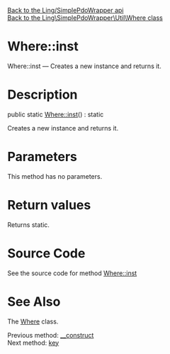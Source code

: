 [Back to the Ling/SimplePdoWrapper api](https://github.com/lingtalfi/SimplePdoWrapper/blob/master/doc/api/Ling/SimplePdoWrapper.md)<br>
[Back to the Ling\SimplePdoWrapper\Util\Where class](https://github.com/lingtalfi/SimplePdoWrapper/blob/master/doc/api/Ling/SimplePdoWrapper/Util/Where.md)


Where::inst
================



Where::inst — Creates a new instance and returns it.




Description
================


public static [Where::inst](https://github.com/lingtalfi/SimplePdoWrapper/blob/master/doc/api/Ling/SimplePdoWrapper/Util/Where/inst.md)() : static




Creates a new instance and returns it.




Parameters
================

This method has no parameters.


Return values
================

Returns static.








Source Code
===========
See the source code for method [Where::inst](https://github.com/lingtalfi/SimplePdoWrapper/blob/master/Util/Where.php#L71-L74)


See Also
================

The [Where](https://github.com/lingtalfi/SimplePdoWrapper/blob/master/doc/api/Ling/SimplePdoWrapper/Util/Where.md) class.

Previous method: [__construct](https://github.com/lingtalfi/SimplePdoWrapper/blob/master/doc/api/Ling/SimplePdoWrapper/Util/Where/__construct.md)<br>Next method: [key](https://github.com/lingtalfi/SimplePdoWrapper/blob/master/doc/api/Ling/SimplePdoWrapper/Util/Where/key.md)<br>

